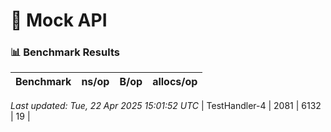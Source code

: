 # 🔧 Mock API

<!-- BENCHSCRIBE:START -->
### 📊 Benchmark Results

| Benchmark | ns/op | B/op | allocs/op |
|-----------|-------|------|------------|

_Last updated: Tue, 22 Apr 2025 15:01:52 UTC_
| TestHandler-4 | 2081 | 6132 | 19 |

<!-- BENCHSCRIBE:END -->
